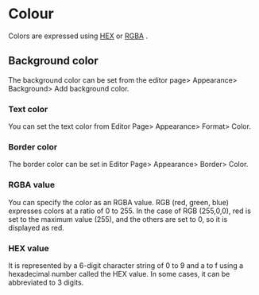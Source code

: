 # Colour

Colors are expressed using [HEX](https://www.w3schools.com/colors/colors\_hexadecimal.asp) or [RGBA](https://en.wikipedia.org/wiki/RGBA\_color\_model) .

## Background color

The background color can be set from the editor page> Appearance> Background> Add background color.

### Text color

You can set the text color from Editor Page> Appearance> Format> Color.

### Border color

The border color can be set in Editor Page> Appearance> Border> Color.

### RGBA value

You can specify the color as an RGBA value. RGB (red, green, blue) expresses colors at a ratio of 0 to 255. In the case of RGB (255,0,0), red is set to the maximum value (255), and the others are set to 0, so it is displayed as red.

### HEX value

It is represented by a 6-digit character string of 0 to 9 and a to f using a hexadecimal number called the HEX value. In some cases, it can be abbreviated to 3 digits.
